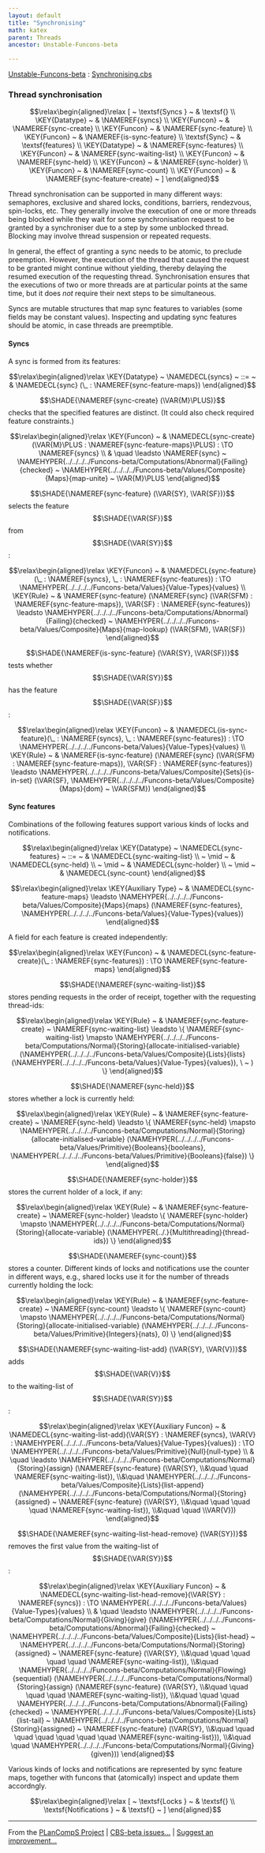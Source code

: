 ```yaml
---
layout: default
title: "Synchronising"
math: katex
parent: Threads
ancestor: Unstable-Funcons-beta

---
```


[Unstable-Funcons-beta] : [Synchronising.cbs]

### Thread synchronisation
               


$$\relax\begin{aligned}\relax
  [ ~ 
  \textsf{Syncs
          } ~ & \textsf{} \\
  \KEY{Datatype} ~ & \NAMEREF{syncs} \\
  \KEY{Funcon} ~ & \NAMEREF{sync-create} \\
  \KEY{Funcon} ~ & \NAMEREF{sync-feature} \\
  \KEY{Funcon} ~ & \NAMEREF{is-sync-feature} \\
  \textsf{Sync} ~ & \textsf{features} \\
  \KEY{Datatype} ~ & \NAMEREF{sync-features} \\
  \KEY{Funcon} ~ & \NAMEREF{sync-waiting-list} \\
  \KEY{Funcon} ~ & \NAMEREF{sync-held} \\
  \KEY{Funcon} ~ & \NAMEREF{sync-holder} \\
  \KEY{Funcon} ~ & \NAMEREF{sync-count} \\
  \KEY{Funcon} ~ & \NAMEREF{sync-feature-create}
  ~ ]
\end{aligned}$$


Thread synchronisation can be supported in many different ways: semaphores,
exclusive and shared locks, conditions, barriers, rendezvous, spin-locks, etc.
They generally involve the execution of one or more threads being blocked
while they wait for some synchronisation request to be granted by a synchroniser
due to a step by some unblocked thread. Blocking may involve thread suspension
or repeated requests.

In general, the effect of granting a sync needs to be atomic, to
preclude preemption. However, the execution of the thread that caused the
request to be granted might continue without yielding, thereby delaying the
resumed execution of the requesting thread. Synchronisation ensures that the
executions of two or more threads are at particular points at the same time,
but it does *not* require their next steps to be simultaneous.

Syncs are mutable structures that map sync features to variables (some fields
may be constant values). Inspecting and updating sync features should be atomic,
in case threads are preemptible.


#### Syncs
               



A sync is formed from its features:


$$\relax\begin{aligned}\relax
  \KEY{Datatype} ~ 
  \NAMEDECL{syncs}  
  ~ ::= ~ & \NAMEDECL{sync} (\_ : \NAMEREF{sync-feature-maps})
\end{aligned}$$


$$\SHADE{\NAMEREF{sync-create}
           (\VAR{M}\PLUS)}$$ checks that the specified features are distinct. (It could
also check required feature constraints.)


$$\relax\begin{aligned}\relax
  \KEY{Funcon} ~ 
  & \NAMEDECL{sync-create}(\VAR{M}\PLUS : \NAMEREF{sync-feature-maps}\PLUS) :  \TO \NAMEREF{syncs} \\
  & \quad \leadsto \NAMEREF{sync} ~
                     \NAMEHYPER{../../../../Funcons-beta/Computations/Abnormal}{Failing}{checked} ~
                       \NAMEHYPER{../../../../Funcons-beta/Values/Composite}{Maps}{map-unite} ~
                         \VAR{M}\PLUS
\end{aligned}$$


$$\SHADE{\NAMEREF{sync-feature}
           (\VAR{SY},   
            \VAR{SF})}$$ selects the feature $$\SHADE{\VAR{SF}}$$ from $$\SHADE{\VAR{SY}}$$:


$$\relax\begin{aligned}\relax
  \KEY{Funcon} ~ 
  & \NAMEDECL{sync-feature}(\_ : \NAMEREF{syncs}, \_ : \NAMEREF{sync-features}) :  \TO \NAMEHYPER{../../../../Funcons-beta/Values}{Value-Types}{values}
\\
  \KEY{Rule} ~ 
    & \NAMEREF{sync-feature}
        (\NAMEREF{sync}
           (\VAR{SFM} : \NAMEREF{sync-feature-maps}),   
         \VAR{SF} : \NAMEREF{sync-features}) \leadsto \NAMEHYPER{../../../../Funcons-beta/Computations/Abnormal}{Failing}{checked} ~
                                                 \NAMEHYPER{../../../../Funcons-beta/Values/Composite}{Maps}{map-lookup}
                                                   (\VAR{SFM},    
                                                    \VAR{SF})
\end{aligned}$$


$$\SHADE{\NAMEREF{is-sync-feature}
           (\VAR{SY},   
            \VAR{SF})}$$ tests whether $$\SHADE{\VAR{SY}}$$ has the feature $$\SHADE{\VAR{SF}}$$:


$$\relax\begin{aligned}\relax
  \KEY{Funcon} ~ 
  & \NAMEDECL{is-sync-feature}(\_ : \NAMEREF{syncs}, \_ : \NAMEREF{sync-features}) :  \TO \NAMEHYPER{../../../../Funcons-beta/Values}{Value-Types}{values}
\\
  \KEY{Rule} ~ 
    & \NAMEREF{is-sync-feature}
        (\NAMEREF{sync}
           (\VAR{SFM} : \NAMEREF{sync-feature-maps}),   
         \VAR{SF} : \NAMEREF{sync-features}) \leadsto \NAMEHYPER{../../../../Funcons-beta/Values/Composite}{Sets}{is-in-set}
                                                 (\VAR{SF},   
                                                  \NAMEHYPER{../../../../Funcons-beta/Values/Composite}{Maps}{dom} ~
                                                    \VAR{SFM})
\end{aligned}$$

#### Sync features
               


Combinations of the following features support various kinds of locks and
notifications.


$$\relax\begin{aligned}\relax
  \KEY{Datatype} ~ 
  \NAMEDECL{sync-features}  
  ~ ::= ~ & 
  \NAMEDECL{sync-waiting-list}  \\
  ~ \mid ~ & \NAMEDECL{sync-held}  \\
  ~ \mid ~ & \NAMEDECL{sync-holder}  \\
  ~ \mid ~ & \NAMEDECL{sync-count} 
\end{aligned}$$

$$\relax\begin{aligned}\relax
  \KEY{Auxiliary Type} ~  
  & \NAMEDECL{sync-feature-maps}  
  \leadsto \NAMEHYPER{../../../../Funcons-beta/Values/Composite}{Maps}{maps}
             (\NAMEREF{sync-features},   
              \NAMEHYPER{../../../../Funcons-beta/Values}{Value-Types}{values})
\end{aligned}$$


A field for each feature is created independently:


$$\relax\begin{aligned}\relax
  \KEY{Funcon} ~ 
  & \NAMEDECL{sync-feature-create}(\_ : \NAMEREF{sync-features}) :  \TO \NAMEREF{sync-feature-maps}
\end{aligned}$$


$$\SHADE{\NAMEREF{sync-waiting-list}}$$ stores pending requests in the order of receipt, together
with the requesting thread-ids:


$$\relax\begin{aligned}\relax
  \KEY{Rule} ~ 
    & \NAMEREF{sync-feature-create} ~
        \NAMEREF{sync-waiting-list} \leadsto \{ \NAMEREF{sync-waiting-list} \mapsto \NAMEHYPER{../../../../Funcons-beta/Computations/Normal}{Storing}{allocate-initialised-variable}
                                                                    (\NAMEHYPER{../../../../Funcons-beta/Values/Composite}{Lists}{lists}
                                                                       (\NAMEHYPER{../../../../Funcons-beta/Values}{Value-Types}{values}),   
                                                                     \ ~ ) \}
\end{aligned}$$


$$\SHADE{\NAMEREF{sync-held}}$$ stores whether a lock is currently held:


$$\relax\begin{aligned}\relax
  \KEY{Rule} ~ 
    & \NAMEREF{sync-feature-create} ~
        \NAMEREF{sync-held} \leadsto \{ \NAMEREF{sync-held} \mapsto \NAMEHYPER{../../../../Funcons-beta/Computations/Normal}{Storing}{allocate-initialised-variable}
                                                                    (\NAMEHYPER{../../../../Funcons-beta/Values/Primitive}{Booleans}{booleans},   
                                                                     \NAMEHYPER{../../../../Funcons-beta/Values/Primitive}{Booleans}{false}) \}
\end{aligned}$$


$$\SHADE{\NAMEREF{sync-holder}}$$ stores the current holder of a lock, if any:


$$\relax\begin{aligned}\relax
  \KEY{Rule} ~ 
    & \NAMEREF{sync-feature-create} ~
        \NAMEREF{sync-holder} \leadsto \{ \NAMEREF{sync-holder} \mapsto \NAMEHYPER{../../../../Funcons-beta/Computations/Normal}{Storing}{allocate-variable}
                                                                    (\NAMEHYPER{../.}{Multithreading}{thread-ids}) \}
\end{aligned}$$


$$\SHADE{\NAMEREF{sync-count}}$$ stores a counter. Different kinds of locks and notifications use
the counter in different ways, e.g., shared locks use it for the number of
threads currently holding the lock:


$$\relax\begin{aligned}\relax
  \KEY{Rule} ~ 
    & \NAMEREF{sync-feature-create} ~
        \NAMEREF{sync-count} \leadsto \{ \NAMEREF{sync-count} \mapsto \NAMEHYPER{../../../../Funcons-beta/Computations/Normal}{Storing}{allocate-initialised-variable}
                                                                    (\NAMEHYPER{../../../../Funcons-beta/Values/Primitive}{Integers}{nats},   
                                                                     0) \}
\end{aligned}$$


$$\SHADE{\NAMEREF{sync-waiting-list-add}
           (\VAR{SY},   
            \VAR{V})}$$ adds $$\SHADE{\VAR{V}}$$ to the waiting-list of $$\SHADE{\VAR{SY}}$$:


$$\relax\begin{aligned}\relax
  \KEY{Auxiliary Funcon} ~ 
  & \NAMEDECL{sync-waiting-list-add}(\VAR{SY} : \NAMEREF{syncs}, \VAR{V} : \NAMEHYPER{../../../../Funcons-beta/Values}{Value-Types}{values}) :  \TO \NAMEHYPER{../../../../Funcons-beta/Values/Primitive}{Null}{null-type} \\
  & \quad \leadsto \NAMEHYPER{../../../../Funcons-beta/Computations/Normal}{Storing}{assign}
                     (\NAMEREF{sync-feature}
                        (\VAR{SY}, \\&\quad \quad 
                         \NAMEREF{sync-waiting-list}), \\&\quad 
                      \NAMEHYPER{../../../../Funcons-beta/Values/Composite}{Lists}{list-append}
                        (\NAMEHYPER{../../../../Funcons-beta/Computations/Normal}{Storing}{assigned} ~
                           \NAMEREF{sync-feature}
                             (\VAR{SY}, \\&\quad \quad \quad \quad 
                              \NAMEREF{sync-waiting-list}), \\&\quad \quad 
                         \\VAR{V}))
\end{aligned}$$


$$\SHADE{\NAMEREF{sync-waiting-list-head-remove}
           (\VAR{SY})}$$ removes the first value from the 
waiting-list of $$\SHADE{\VAR{SY}}$$:


$$\relax\begin{aligned}\relax
  \KEY{Auxiliary Funcon} ~ 
  & \NAMEDECL{sync-waiting-list-head-remove}(\VAR{SY} : \NAMEREF{syncs}) :  \TO \NAMEHYPER{../../../../Funcons-beta/Values}{Value-Types}{values} \\
  & \quad \leadsto \NAMEHYPER{../../../../Funcons-beta/Computations/Normal}{Giving}{give}
                     (\NAMEHYPER{../../../../Funcons-beta/Computations/Abnormal}{Failing}{checked} ~
                        \NAMEHYPER{../../../../Funcons-beta/Values/Composite}{Lists}{list-head} ~
                          \NAMEHYPER{../../../../Funcons-beta/Computations/Normal}{Storing}{assigned} ~
                            \NAMEREF{sync-feature}
                              (\VAR{SY}, \\&\quad \quad \quad \quad \quad 
                               \NAMEREF{sync-waiting-list}), \\&\quad 
                      \NAMEHYPER{../../../../Funcons-beta/Computations/Normal}{Flowing}{sequential}
                        (\NAMEHYPER{../../../../Funcons-beta/Computations/Normal}{Storing}{assign}
                           (\NAMEREF{sync-feature}
                              (\VAR{SY}, \\&\quad \quad \quad \quad 
                               \NAMEREF{sync-waiting-list}), \\&\quad \quad \quad 
                            \NAMEHYPER{../../../../Funcons-beta/Computations/Abnormal}{Failing}{checked} ~
                              \NAMEHYPER{../../../../Funcons-beta/Values/Composite}{Lists}{list-tail} ~
                                \NAMEHYPER{../../../../Funcons-beta/Computations/Normal}{Storing}{assigned} ~
                                  \NAMEREF{sync-feature}
                                    (\VAR{SY}, \\&\quad \quad \quad \quad \quad \quad \quad 
                                     \NAMEREF{sync-waiting-list})), \\&\quad \quad 
                         \NAMEHYPER{../../../../Funcons-beta/Computations/Normal}{Giving}{given}))
\end{aligned}$$


Various kinds of locks and notifications are represented by sync feature maps,
together with funcons that (atomically) inspect and update them accordngly.



$$\relax\begin{aligned}\relax
  [ ~ 
  \textsf{Locks
          } ~ & \textsf{} \\
  \textsf{Notifications
          } ~ & \textsf{}
  ~ ]
\end{aligned}$$



[Funcons-beta]: /CBS-beta/math/Funcons-beta
  "FUNCONS-BETA"
[Unstable-Funcons-beta]: /CBS-beta/math/Unstable-Funcons-beta
  "UNSTABLE-FUNCONS-BETA"
[Languages-beta]: /CBS-beta/math/Languages-beta
  "LANGUAGES-BETA"
[Unstable-Languages-beta]: /CBS-beta/math/Unstable-Languages-beta
  "UNSTABLE-LANGUAGES-BETA"
[CBS-beta]: /CBS-beta 
  "CBS-BETA"


____

From the [PLanCompS Project] | [CBS-beta issues...] | [Suggest an improvement...]

[Synchronising.cbs]: /CBS-beta/Unstable-Funcons-beta/Computations/Threads/Synchronising/Synchronising.cbs
  "CBS SOURCE FILE"
[PLanCompS Project]: https://plancomps.github.io
  "PROGRAMMING LANGUAGE COMPONENTS AND SPECIFICATIONS PROJECT HOME PAGE"
[CBS-beta issues...]: https://github.com/plancomps/CBS-beta/issues
  "CBS-BETA ISSUE REPORTS ON GITHUB"
[Suggest an improvement...]: mailto:plancomps@gmail.com?Subject=CBS-beta%20-%20comment&Body=Re%3A%20CBS-beta%20specification%20at%20Computations/Threads/Synchronising/Synchronising.cbs%0A%0AComment/Query/Issue/Suggestion%3A%0A%0A%0ASignature%3A%0A 
  "GENERATE AN EMAIL TEMPLATE"
